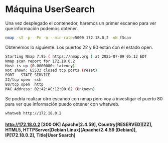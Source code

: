 
# Máquina UserSearch

Una vez desplegado el contenedor, haremos un primer escaneo para ver que información podemos obtener. 

```bash 
nmap -sS -p- -Pn -n --min-rate=5000 172.18.0.2 -oN fScan 
```
Obtenemos lo siguiente. Los puertos 22 y 80 están con el estado open. 

```bash
Starting Nmap 7.95 ( https://nmap.org ) at 2025-07-09 05:13 EDT
Nmap scan report for 172.18.0.2
Host is up (0.0000080s latency).
Not shown: 65533 closed tcp ports (reset)
PORT   STATE SERVICE
22/tcp open  ssh
80/tcp open  http
MAC Address: 02:42:AC:12:00:02 (Unknown)
```

Se podría realizar otro escaneo con nmap pero voy a investigar el puerto 80 para ver que información puedo obtener con whatweb.

```bash
whatweb http://172.18.0.2                                
```

#### http://172.18.0.2 [200 OK] Apache[2.4.59], Country[RESERVED][ZZ], HTML5, HTTPServer[Debian Linux][Apache/2.4.59 (Debian)], IP[172.18.0.2], Title[User Search]
   

